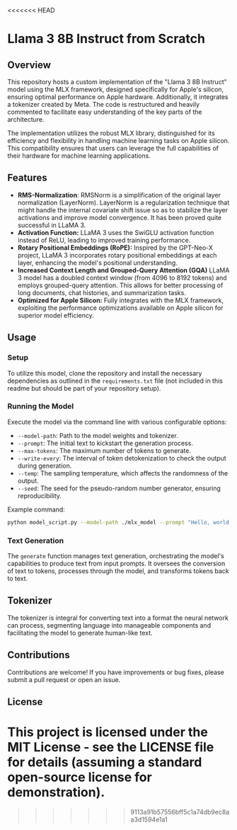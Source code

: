 <<<<<<< HEAD
# Llama 3 8B Instruct from Scratch

## Overview

This repository hosts a custom implementation of the "Llama 3 8B Instruct" model using the MLX framework, designed specifically for Apple's silicon, ensuring optimal performance on Apple hardware. Additionally, it integrates a tokenizer created by Meta. The code is restructured and heavily commented to facilitate easy understanding of the key parts of the architecture.

The implementation utilizes the robust MLX library, distinguished for its efficiency and flexibility in handling machine learning tasks on Apple silicon. This compatibility ensures that users can leverage the full capabilities of their hardware for machine learning applications.

## Features

- **RMS-Normalization**: RMSNorm is a simplification of the original layer normalization (LayerNorm). LayerNorm is a regularization technique that might handle the internal covariate shift issue so as to stabilize the layer activations and improve model convergence. It has been proved quite successful in LLaMA 3.
- **Activation Function:** LLaMA 3 uses the SwiGLU activation function instead of ReLU, leading to improved training performance.
- **Rotary Positional Embeddings (RoPE):** Inspired by the GPT-Neo-X project, LLaMA 3 incorporates rotary positional embeddings at each layer, enhancing the model's positional understanding.
- **Increased Context Length and Grouped-Query Attention (GQA)** LLaMA 3 model has a doubled context window (from 4096 to 8192 tokens) and employs grouped-query attention. This allows for better processing of long documents, chat histories, and summarization tasks.
- **Optimized for Apple Silicon:** Fully integrates with the MLX framework, exploiting the performance optimizations available on Apple silicon for superior model efficiency.

## Usage

### Setup

To utilize this model, clone the repository and install the necessary dependencies as outlined in the `requirements.txt` file (not included in this readme but should be part of your repository setup).

### Running the Model

Execute the model via the command line with various configurable options:

- `--model-path`: Path to the model weights and tokenizer.
- `--prompt`: The initial text to kickstart the generation process.
- `--max-tokens`: The maximum number of tokens to generate.
- `--write-every`: The interval of token detokenization to check the output during generation.
- `--temp`: The sampling temperature, which affects the randomness of the output.
- `--seed`: The seed for the pseudo-random number generator, ensuring reproducibility.

Example command:

```bash
python model_script.py --model-path ./mlx_model --prompt "Hello, world!" --max-tokens 50
```

### Text Generation

The `generate` function manages text generation, orchestrating the model's capabilities to produce text from input prompts. It oversees the conversion of text to tokens, processes through the model, and transforms tokens back to text.

## Tokenizer

The tokenizer is integral for converting text into a format the neural network can process, segmenting language into manageable components and facilitating the model to generate human-like text.

## Contributions

Contributions are welcome! If you have improvements or bug fixes, please submit a pull request or open an issue.

## License

This project is licensed under the MIT License - see the LICENSE file for details (assuming a standard open-source license for demonstration).
=======

>>>>>>> 9113a91b57556bff5c1a74db9ec8aa3d1594e1a1
